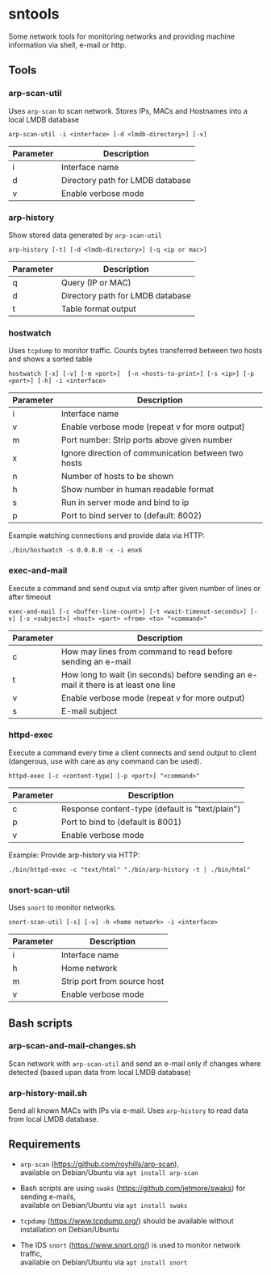 # sntools

Some network tools for monitoring networks and providing machine information via shell, e-mail or http.


## Tools

### arp-scan-util

Uses `arp-scan` to scan network. Stores IPs, MACs and Hostnames into a local LMDB database

    arp-scan-util -i <interface> [-d <lmdb-directory>] [-v]
    
Parameter     | Description
--------------| -----------
i             | Interface name
d             | Directory path for LMDB database
v             | Enable verbose mode

### arp-history

Show stored data generated by `arp-scan-util`

    arp-history [-t] [-d <lmdb-directory>] [-q <ip or mac>]
    
Parameter     | Description
--------------| -----------
q             | Query (IP or MAC)
d             | Directory path for LMDB database
t             | Table format output
    
### hostwatch

Uses `tcpdump` to monitor traffic. Counts bytes transferred between two hosts and shows a sorted table

    hostwatch [-x] [-v] [-m <port>]  [-n <hosts-to-print>] [-s <ip>] [-p <port>] [-h] -i <interface>
    
Parameter     | Description
--------------| -----------
i             | Interface name
v             | Enable verbose mode (repeat v for more output)
m             | Port number: Strip ports above given number
x             | Ignore direction of communication between two hosts
n             | Number of hosts to be shown
h             | Show number in human readable format
s             | Run in server mode and bind to ip
p             | Port to bind server to (default: 8002)

Example watching connections and provide data via HTTP:

    ./bin/hostwatch -s 0.0.0.0 -x -i enx6

### exec-and-mail

Execute a command and send ouput via smtp after given number of lines or after timeout

    exec-and-mail [-c <buffer-line-count>] [-t <wait-timeout-seconds>] [-v] [-s <subject>] <host> <port> <from> <to> "<command>"
    
Parameter     | Description
--------------| -----------
c             | How may lines from command to read before sending an e-mail
t             | How long to wait (in seconds) before sending an e-mail it there is at least one line
v             | Enable verbose mode (repeat v for more output)
s             | E-mail subject
    
    
### httpd-exec

Execute a command every time a client connects and send output to client (dangerous, use with care as any command can be used).

    httpd-exec [-c <content-type] [-p <port>] "<command>"
    
Parameter     | Description
--------------| -----------
c             | Response content-type (default is "text/plain")
p             | Port to bind to (default is 8001)
v             | Enable verbose mode

Example: Provide arp-history via HTTP:

    ./bin/httpd-exec -c "text/html" "./bin/arp-history -t | ./bin/html"

### snort-scan-util

Uses `snort` to monitor networks. 

    snort-scan-util [-s] [-v] -h <home network> -i <interface>
    
Parameter     | Description
--------------| -----------
i             | Interface name
h             | Home network
m             | Strip port from source host
v             | Enable verbose mode


## Bash scripts

### arp-scan-and-mail-changes.sh

Scan network with `arp-scan-util` and send an e-mail only if changes where detected (based upan data from local LMDB database)

### arp-history-mail.sh

Send all known MACs with IPs via e-mail. Uses `arp-history` to read data from local LMDB database.


## Requirements

* `arp-scan` (https://github.com/royhills/arp-scan),  
available on Debian/Ubuntu via `apt install arp-scan`

* Bash scripts are using `swaks` (https://github.com/jetmore/swaks) for sending e-mails,  
available on Debian/Ubuntu via `apt install swaks`

* `tcpdump` (https://www.tcpdump.org/) should be available without installation on Debian/Ubuntu  

* The IDS `snort` (https://www.snort.org/) is used to monitor network traffic,  
available on Debian/Ubuntu via `apt install snort`

